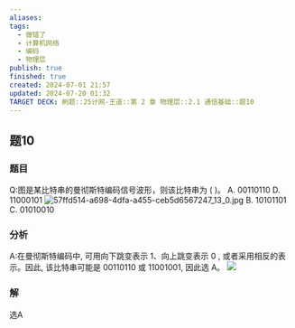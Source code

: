 ```yaml
---
aliases: 
tags:
  - 做错了
  - 计算机网络
  - 编码
  - 物理层
publish: true
finished: true
created: 2024-07-01 21:57
updated: 2024-07-20 01:32
TARGET DECK: 刷题::25计网-王道::第 2 章 物理层::2.1 通信基础::题10
---
```


## 题10
### 题目
Q:图是某比特串的曼彻斯特编码信号波形，则该比特串为 ( )。
A. 00110110 D. 11000101
![57ffd514-a698-4dfa-a455-ceb5d6567247_13_0.jpg](https://img.hwenyi.live/202406021136358.webp)
B. 10101101 C. 01010010
### 分析
A:在曼彻斯特编码中, 可用向下跳变表示 1、向上跳变表示 0 , 或者采用相反的表示。因此,  该比特串可能是 00110110 或 11001001, 因此选 A。
![](https://img.hwenyi.live/202407200132592.webp)
### 解
选A
